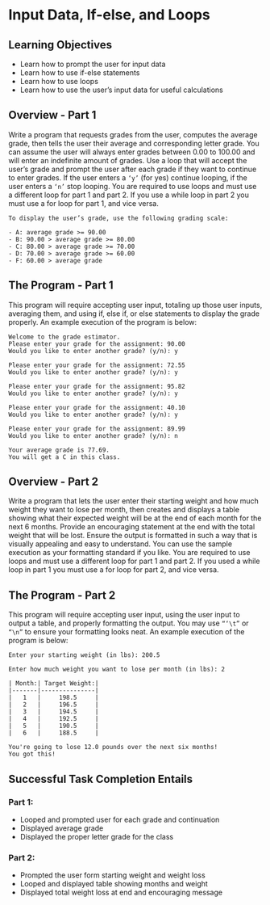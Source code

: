 # Input Data, If-else, and Loops

## Learning Objectives

- Learn how to prompt the user for input data
- Learn how to use if-else statements
- Learn how to use loops
- Learn how to use the user’s input data for useful calculations

## Overview - Part 1

Write a program that requests grades from the user, computes the average grade, then tells the user their
average and corresponding letter grade. You can assume the user will always enter grades between 0.00 to
100.00 and will enter an indefinite amount of grades. Use a loop that will accept the user’s grade and prompt
the user after each grade if they want to continue to enter grades. If the user enters a `‘y’` (for yes) continue
looping, if the user enters a `‘n’` stop looping. You are required to use loops and must use a different loop for
part 1 and part 2. If you use a while loop in part 2 you must use a for loop for part 1, and vice versa.

```
To display the user’s grade, use the following grading scale:

- A: average grade >= 90.00
- B: 90.00 > average grade >= 80.00
- C: 80.00 > average grade >= 70.00
- D: 70.00 > average grade >= 60.00
- F: 60.00 > average grade
```

## The Program - Part 1

This program will require accepting user input, totaling up those user inputs, averaging them, and using if,
else if, or else statements to display the grade properly. An example execution of the program is below:

```
Welcome to the grade estimator.
Please enter your grade for the assignment: 90.00
Would you like to enter another grade? (y/n): y

Please enter your grade for the assignment: 72.55
Would you like to enter another grade? (y/n): y

Please enter your grade for the assignment: 95.82
Would you like to enter another grade? (y/n): y

Please enter your grade for the assignment: 40.10
Would you like to enter another grade? (y/n): y

Please enter your grade for the assignment: 89.99
Would you like to enter another grade? (y/n): n

Your average grade is 77.69.
You will get a C in this class.
```

## Overview - Part 2

Write a program that lets the user enter their starting weight and how much weight they want to lose per
month, then creates and displays a table showing what their expected weight will be at the end of each
month for the next 6 months. Provide an encouraging statement at the end with the total weight that will be
lost. Ensure the output is formatted in such a way that is visually appealing and easy to understand. You can
use the sample execution as your formatting standard if you like. You are required to use loops and must use
a different loop for part 1 and part 2. If you used a while loop in part 1 you must use a for loop for part 2,
and vice versa.

## The Program - Part 2

This program will require accepting user input, using the user input to output a table, and properly
formatting the output. You may use `“‘\t”` or `“\n”` to ensure your formatting looks neat. An example execution
of the program is below:

```
Enter your starting weight (in lbs): 200.5

Enter how much weight you want to lose per month (in lbs): 2

| Month:| Target Weight:|
|-------|---------------|
|   1   |     198.5     |
|   2   |     196.5     |
|   3   |     194.5     |
|   4   |     192.5     |
|   5   |     190.5     |
|   6   |     188.5     |

You're going to lose 12.0 pounds over the next six months!
You got this!
```

## Successful Task Completion Entails

### Part 1:

- Looped and prompted user for each grade and continuation
- Displayed average grade
- Displayed the proper letter grade for the class

### Part 2:

- Prompted the user form starting weight and weight loss
- Looped and displayed table showing months and weight
- Displayed total weight loss at end and encouraging message
